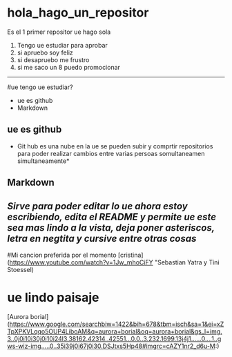 # hola_hago_un_repositor
Es el 1 primer repositor ue hago sola
1. Tengo ue estudiar para aprobar
2. si apruebo soy feliz
3. si desapruebo me frustro
4. si me saco un 8 puedo promocionar
---
#ue tengo ue estudiar?
+ ue es github
+ Markdown

## ue es github
* Git hub es una nube en la ue se pueden subir y comprtir repositorios para poder realizar cambios entre varias persoas somultaneamen simultaneamente*

## Markdown


***Sirve para poder editar lo ue ahora estoy escribiendo, edita el README y permite ue este sea mas lindo a la vista,  deja poner asteriscos, letra en negtita y cursive entre otras cosas***
---
#Mi cancion preferida por el momento 
[cristina] (https://www.youtube.com/watch?v=1Jw_mhoCiFY "Sebastian Yatra y Tini Stoessel)

#  ue lindo paisaje
[Aurora borial] (https://www.google.com/searchbiw=1422&bih=678&tbm=isch&sa=1&ei=xZTpXPKVLqqo5OUP4LiboAM&q=aurora+borial&oq=aurora+borial&gs_l=img.3..0j0i10i30j0i10i24l3.38162.42314..42551...0.0..3.232.1699.13j4j1......0....1..gws-wiz-img.....0..35i39j0i67j0i30.DSJtxs5Hp48#imgrc=cAZY1nr2_d6u-M:)

